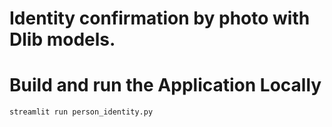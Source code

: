 # Identity confirmation by photo with Dlib models.

# Build and run the Application Locally

```python
streamlit run person_identity.py
```


